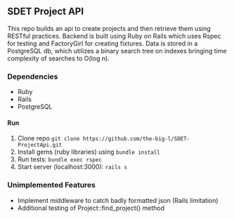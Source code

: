 ## SDET Project API

This repo builds an api to create projects and then retrieve them using RESTful practices. Backend is built using Ruby on Rails which uses Rspec for testing and FactoryGirl for creating fixtures. Data is stored in a PostgreSQL db, which utilizes a binary search tree on indexes bringing time complexity of searches to O(log n).  

### Dependencies
- Ruby
- Rails
- PostgreSQL

#### Run

1. Clone repo `git clone https://github.com/the-big-l/SDET-ProjectApi.git`
2. Install gems (ruby libraries) using `bundle install`
3. Run tests: `bundle exec rspec`
4. Start server (localhost:3000): `rails s`

### Unimplemented Features
- Implement middleware to catch badly formatted json (Rails limitation)
- Additional testing of Project::find_project() method
